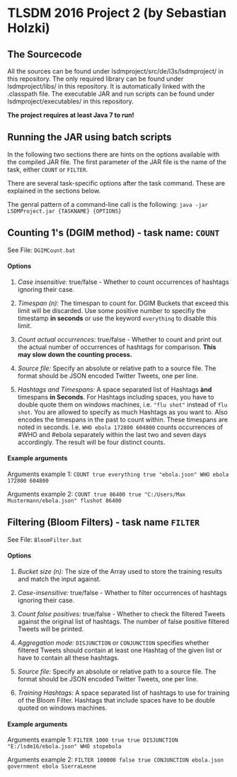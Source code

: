 
# TLSDM 2016 Project 2 (by Sebastian Holzki)
## The Sourcecode
All the sources can be found under lsdmproject/src/de/l3s/lsdmproject/ in this repository.
The only required library can be found under lsdmproject/libs/ in this repository. It is automatically linked with the .classpath file.
The executable JAR and run scripts can be found under lsdmproject/executables/ in this repository.

**The project requires at least Java 7 to run!**

## Running the JAR using batch scripts

In the following two sections there are hints on the options available with the compiled JAR file.
The first parameter of the JAR file is the name of the task, either `COUNT` or `FILTER`.

There are several task-specific options after the task command. These are explained in the sections below.

The genral pattern of a command-line call is the following:
`java -jar LSDMProject.jar {TASKNAME} {OPTIONS}`

## Counting 1's (DGIM method) - task name: `COUNT`

See File: `DGIMCount.bat`

#### Options

1. *Case insensitive:* true/false - Whether to count occurrences of hashtags ignoring their case.

2. *Timespan (n):* The timespan to count for. DGIM Buckets that exceed this limit will be discarded. Use some positive number to specifiy the timestamp **in seconds** or use the keyword `everything` to disable this limit.

3. *Count actual occurrences:* true/false - Whether to count and print out the actual number of occurrences of hashtags for comparison. **This may slow down the counting process.**

4. *Source file:* Specify an absolute or relative path to a source file. The format should be JSON encoded Twitter Tweets, one per line.

5. *Hashtags and Timespans:* A space separated list of Hashtags **ànd** timespans **in Seconds**. For Hashtags including spaces, you have to double quote them on windows machines, i.e. `"flu shot"` instead of `flu shot`. You are allowed to specify as much Hashtags as you want to. Also encodes the timespans in the past to count within. These timespans are noted in seconds. I.e. `WHO ebola 172800 604800` counts occurrences of #WHO and #ebola separately within the last two and seven days accordingly. The result will be four distinct counts.

#### Example arguments

Arguments example 1:
`COUNT true everything true "ebola.json" WHO ebola 172800 604800`

Arguments example 2:
`COUNT true 86400 true "C:/Users/Max Mustermann/ebola.json" flushot 86400`

## Filtering (Bloom Filters) - task name `FILTER`

See File: `BloomFilter.bat`

#### Options

1. *Bucket size (n):* The size of the Array used to store the training results and match the input against.

2. *Case-insensitive:* true/false - Whether to filter occurrences of hashtags ignoring their case.

3. *Count false positives:* true/false - Whether to check the filtered Tweets against the original list of hashtags. The number of false positive filtered Tweets will be printed.

4. *Aggregation mode:* `DISJUNCTION` or `CONJUNCTION` specifies whether filtered Tweets should contain at least one Hashtag of the given list or have to contain all these hashtags.

5. *Source file:* Specify an absolute or relative path to a source file. The format should be JSON encoded Twitter Tweets, one per line.

6. *Training Hashtags:* A space separated list of hashtags to use for training of the Bloom Filter. Hashtags that include spaces have to be double quoted on windows machines.

#### Example arguments

Arguments example 1:
`FILTER 1000 true true DISJUNCTION "E:/lsdm16/ebola.json" WHO stopebola`

Arguments example 2:
`FILTER 100000 false true CONJUNCTION ebola.json government ebola SierraLeone`


